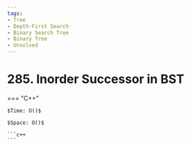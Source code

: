 ```yaml
---
tags:
- Tree
- Depth-First Search
- Binary Search Tree
- Binary Tree
- Unsolved
---
```



# 285. Inorder Successor in BST

=== "C++"

    $Time: O()$

    $Space: O()$

    ```c++
    ```